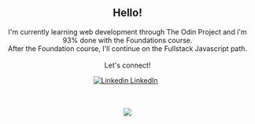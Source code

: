 <div align="center">

  ## Hello!

I'm currently learning web development through The Odin Project and i'm 93% done with the Foundations course. <br>
After the Foundation course, I'll continue on the Fullstack Javascript path.<br>
<br>
Let's connect! 


[![Linkedin](https://i.sstatic.net/gVE0j.png) LinkedIn](www.linkedin.com/in/elaine-sajets)
&nbsp;
<br>
<br>
<br>
<p align="center">
  <a href="https://skillicons.dev">
    <img src="https://skillicons.dev/icons?i=js,html,css" />
  </a>
</p>
</div>
<!--
**elainesajets/elainesajets** is a ✨ _special_ ✨ repository because its `README.md` (this file) appears on your GitHub profile.

Here are some ideas to get you started:

- 🔭 I’m currently working on ...
- 🌱 I’m currently learning ...
- 👯 I’m looking to collaborate on ...
- 🤔 I’m looking for help with ...
- 💬 Ask me about ...
- 📫 How to reach me: ...
- 😄 Pronouns: ...
- ⚡ Fun fact: ...
-->
